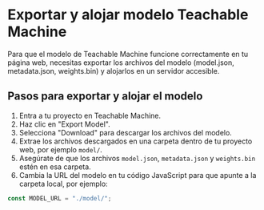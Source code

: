 # Exportar y alojar modelo Teachable Machine

Para que el modelo de Teachable Machine funcione correctamente en tu página web, necesitas exportar los archivos del modelo (model.json, metadata.json, weights.bin) y alojarlos en un servidor accesible.

## Pasos para exportar y alojar el modelo

1. Entra a tu proyecto en Teachable Machine.
2. Haz clic en "Export Model".
3. Selecciona "Download" para descargar los archivos del modelo.
4. Extrae los archivos descargados en una carpeta dentro de tu proyecto web, por ejemplo `model/`.
5. Asegúrate de que los archivos `model.json`, `metadata.json` y `weights.bin` estén en esa carpeta.
6. Cambia la URL del modelo en tu código JavaScript para que apunte a la carpeta local, por ejemplo:

```js
const MODEL_URL = "./model/";
```
